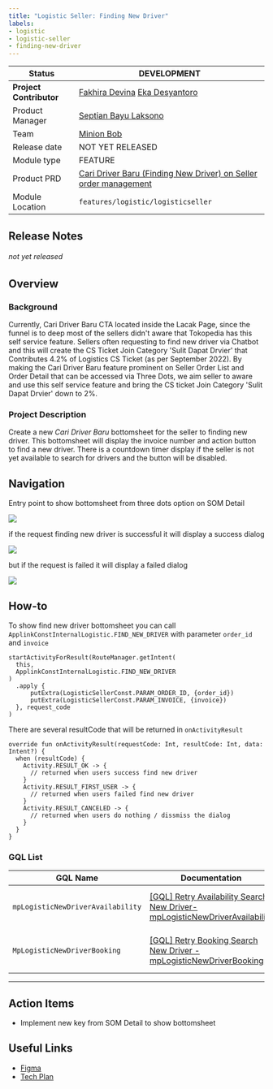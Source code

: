 ```yaml
---
title: "Logistic Seller: Finding New Driver"
labels:
- logistic
- logistic-seller
- finding-new-driver
---
```


<!--left header table-->
| **Status**              | <!--start status:PURPLE-->DEVELOPMENT<!--end status-->                                                                                                                                                      |
|-------------------------|-------------------------------------------------------------------------------------------------------------------------------------------------------------------------------------------------------------|
| **Project Contributor** | [Fakhira Devina](https://tokopedia.atlassian.net/wiki/people/61077e53b704b40068e80a8e?ref=confluence) [Eka Desyantoro](https://tokopedia.atlassian.net/wiki/people/6283196bd9ddcc006e9c7a85?ref=confluence) |
| Product Manager         | [Septian Bayu Laksono](https://tokopedia.atlassian.net/wiki/people/5df8541fa0602c0cabdce844?ref=confluence)                                                                                                 |
| Team                    | [Minion Bob](https://tokopedia.atlassian.net/people/team/2373d8a6-1afc-4f2a-aa7a-63855c273051)                                                                                                              |
| Release date            | <!--start status:GREY-->NOT YET RELEASED<!--end status-->                                                                                                                                                   |
| Module type             | <!--start status:YELLOW-->FEATURE<!--end status-->                                                                                                                                                          |
| Product PRD             | [Cari Driver Baru (Finding New Driver) on Seller order management](https://tokopedia.atlassian.net/wiki/spaces/LG/pages/2057439075/Cari+Driver+Baru+%28Finding+New+Driver%29+on+Seller+Order+Management)    |
| Module Location         | `features/logistic/logisticseller`                                                                                                                                                                          |

<!--toc-->

## Release Notes

<!--start expand:dd mmm yyyy (MA-x.xxx/SA-x.xxx)-->
###### *not yet released*
<!--end expand-->

## Overview

### Background

Currently, Cari Driver Baru CTA located inside the Lacak Page, since the funnel is to deep most of the sellers didn't aware that Tokopedia has this self service feature. Sellers often requesting to find new driver via Chatbot and this will create the CS Ticket Join Category 'Sulit Dapat Drvier' that Contributes 4.2% of Logistics CS Ticket (as per September 2022). By making the Cari Driver Baru feature prominent on Seller Order List and Order Detail that can be accessed via Three Dots, we aim seller to aware and use this self service feature and bring the CS ticket Join Category 'Sulit Dapat Drvier' down to 2%.

### Project Description

Create a new *Cari Driver Baru* bottomsheet for the seller to finding new driver. This bottomsheet will display the invoice number and action button to find a new driver. There is a countdown timer display if the seller is not yet available to search for drivers and the button will be disabled.

## Navigation

Entry point to show bottomsheet from three dots option on SOM Detail

![](../res/findingnewdriver/Screen%20Shot%202022-12-13%20at%2008.36.39.png)

  
if the request finding new driver is successful it will display a success dialog

![](../res/findingnewdriver/Screen%20Shot%202022-12-13%20at%2008.37.44.png)

but if the request is failed it will display a failed dialog

![](../res/findingnewdriver/Screen%20Shot%202022-12-13%20at%2008.38.15.png)

## How-to

To show find new driver bottomsheet you can call `ApplinkConstInternalLogistic.FIND_NEW_DRIVER` with parameter `order_id` and `invoice`



```
startActivityForResult(RouteManager.getIntent(
  this,
  ApplinkConstInternalLogistic.FIND_NEW_DRIVER
)
  .apply {
      putExtra(LogisticSellerConst.PARAM_ORDER_ID, {order_id})
      putExtra(LogisticSellerConst.PARAM_INVOICE, {invoice})
  }, request_code
)
```

  
There are several resultCode that will be returned in `onActivityResult`



```
override fun onActivityResult(requestCode: Int, resultCode: Int, data: Intent?) {
  when (resultCode) {
    Activity.RESULT_OK -> {
      // returned when users success find new driver
    }
    Activity.RESULT_FIRST_USER -> {
      // returned when users failed find new driver
    }
    Activity.RESULT_CANCELED -> {
      // returned when users do nothing / dissmiss the dialog
    }
  }
}
```

### GQL List



| **GQL Name** | **Documentation** | **Description** |
| --- | --- | --- |
| `mpLogisticNewDriverAvailability` | [[GQL] Retry Availability Search New Driver- mpLogisticNewDriverAvailability](https://tokopedia.atlassian.net/wiki/spaces/LG/pages/2086543889)  | Used for sellers to get driver availability |
| `MpLogisticNewDriverBooking` | [[GQL] Retry Booking Search New Driver - mpLogisticNewDriverBooking](https://tokopedia.atlassian.net/wiki/spaces/LG/pages/2086805947)  | Used for sellers to search new driver |



---

## Action Items

- Implement new key from SOM Detail to show bottomsheet

## Useful Links

- [Figma](https://www.figma.com/file/LqDp4TeVYb1jiZ51vQPMUk/SOM---Find-New-Driver-v1.1?node-id=17%3A21010&t=E41zdmWUpvFgbWjA-0)
- [Tech Plan](https://tokopedia.atlassian.net/wiki/spaces/PA/pages/2089946340/Find+New+Driver)